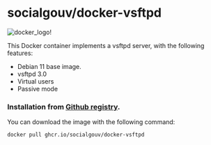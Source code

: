 # socialgouv/docker-vsftpd

![docker_logo](https://raw.githubusercontent.com/socialgouv/docker-vsftpd/master/docker_139x115.png)!

This Docker container implements a vsftpd server, with the following features:

 * Debian 11 base image.
 * vsftpd 3.0
 * Virtual users
 * Passive mode

### Installation from [Github registry](https://github.com/orgs/SocialGouv/packages/container/package/docker-vsftpd).

You can download the image with the following command:

```bash
docker pull ghcr.io/socialgouv/docker-vsftpd
```
